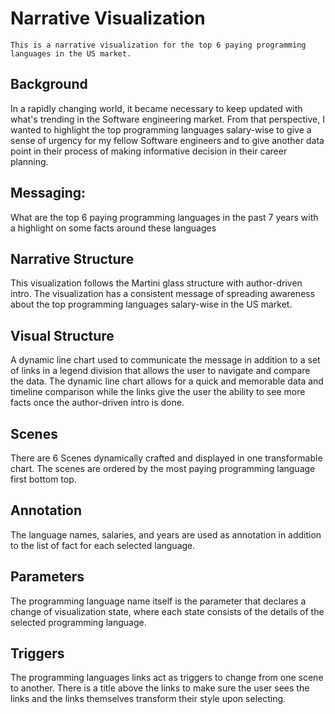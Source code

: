 
# Narrative Visualization
    This is a narrative visualization for the top 6 paying programming languages in the US market.
    
## Background
In a rapidly changing world, it became necessary to keep updated with what's trending in the Software engineering market. From that perspective, I wanted to highlight the top programming languages salary-wise to give a sense of urgency for my fellow Software engineers and to give another data point in their process of making informative decision in their career planning.

## Messaging:
What are the top 6 paying programming languages in the past 7 years with a highlight on some facts around these languages

## Narrative Structure
This visualization follows the Martini glass structure with author-driven intro. The visualization has a consistent message of spreading awareness about the top programming languages salary-wise in the US market.

## Visual Structure
A dynamic line chart used to communicate the message in addition to a set of links in a legend division that allows the user to navigate and compare the data. The dynamic line chart allows for a quick and memorable data and timeline comparison while the links give the user the ability to see more facts once the author-driven intro is done.

## Scenes 
There are 6 Scenes dynamically crafted and displayed in one transformable chart. The scenes are ordered by the most paying programming language first bottom top.

## Annotation
The language names, salaries, and years are used as annotation in addition to the list of fact for each selected language.

## Parameters
The programming language name itself is the parameter that declares a change of visualization state, where each state consists of the details of the selected programming language.

## Triggers
The programming languages links act as triggers to change from one scene to another. There is a title above the links to make sure the user sees the links and the links themselves transform their style upon selecting.
